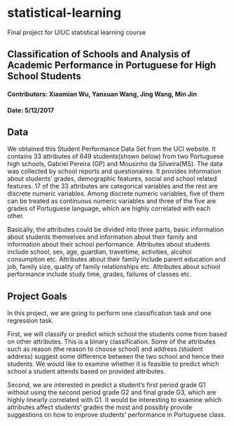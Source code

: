 # statistical-learning
Final project for UIUC statistical learning course

## Classification of Schools and Analysis of Academic Performance in Portuguese for High School Students
#### Contributors: Xiaomian Wu, Yanxuan Wang, Jing Wang, Min Jin
#### Date: 5/12/2017

## Data

We obtained this Student Performance Data Set from the UCI website. It contains 33 attributes of 649 students(shown below) from two Portuguese high schools, Gabriel Pereira (GP) and Mousinho da Silveira(MS). The data was collected by school reports and questionaires. It provides information about students’ grades, demographic features, social and school related features. 17 of the 33 attributes are categorical variables and the rest are discrete numeric variables. Among discrete numeric variables, five of them can be treated as continuous numeric variables and three of the five are grades of Portuguese language, which are highly correlated with each other.

Basically, the attributes could be divided into three parts, basic information about students themselves and information about their family and information about their school performance. Attributes about students include school, sex, age, guardian, traveltime, activities, alcohol consumption etc. Attributes about their family include parent education and job, family size, quality of family relationships etc. Attributes about school performance include study time, grades, failures of classes etc.

## Project Goals

In this project, we are going to perform one classification task and one regression task.

First, we will classify or predict which school the students come from based on other attributes. This is a binary classification. Some of the attributes such as reason (the reason to choose school) and address (student address) suggest some difference between the two school and hence their students. We would like to examine whether it is feasible to predict which school a student attends based on provided attributes.

Second, we are interested in predict a student’s first period grade G1 without using the second period grade G2 and final grade G3, which are highly linearly correlated with G1. It would be interesting to examine which attributes affect students’ grades the most and possibly provide suggestions on how to improve students’ performance in Portuguese class.
